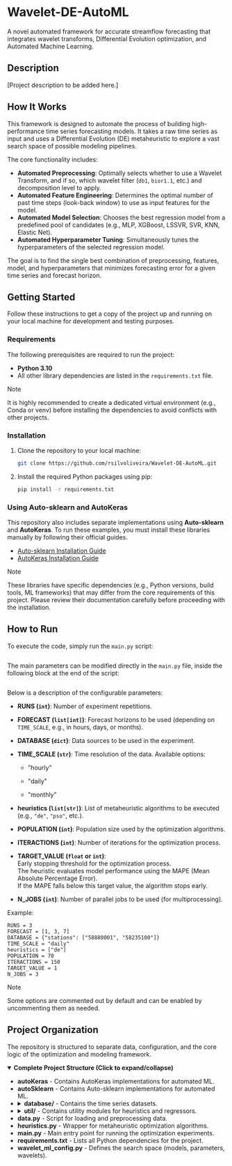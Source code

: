 # Wavelet-DE-AutoML

A novel automated framework for accurate streamflow forecasting that integrates wavelet transforms, Differential Evolution optimization, and Automated Machine Learning.

## Description

[Project description to be added here.]

## How It Works

This framework is designed to automate the process of building high-performance time series forecasting models. It takes a raw time series as input and uses a Differential Evolution (DE) metaheuristic to explore a vast search space of possible modeling pipelines.

The core functionality includes:

* **Automated Preprocessing**: Optimally selects whether to use a Wavelet Transform, and if so, which wavelet filter (`db1`, `bior1.1`, etc.) and decomposition level to apply.
* **Automated Feature Engineering**: Determines the optimal number of past time steps (look-back window) to use as input features for the model.
* **Automated Model Selection**: Chooses the best regression model from a predefined pool of candidates (e.g., MLP, XGBoost, LSSVR, SVR, KNN, Elastic Net).
* **Automated Hyperparameter Tuning**: Simultaneously tunes the hyperparameters of the selected regression model.

The goal is to find the single best combination of preprocessing, features, model, and hyperparameters that minimizes forecasting error for a given time series and forecast horizon.

## Getting Started

Follow these instructions to get a copy of the project up and running on your local machine for development and testing purposes.

### Requirements

The following prerequisites are required to run the project:

* **Python 3.10**
* All other library dependencies are listed in the `requirements.txt` file.

> [!NOTE]
> It is highly recommended to create a dedicated virtual environment (e.g., Conda or venv) before installing the dependencies to avoid conflicts with other projects.

### Installation

1.  Clone the repository to your local machine:
    ```bash
    git clone https://github.com/rsilvoliveira/Wavelet-DE-AutoML.git
    ```

2.  Install the required Python packages using pip:
    ```bash
    pip install -r requirements.txt
    ```


### Using Auto-sklearn and AutoKeras

This repository also includes separate implementations using **Auto-sklearn** and **AutoKeras**. To run these examples, you must install these libraries manually by following their official guides.

* [Auto-sklearn Installation Guide](https://automl.github.io/auto-sklearn/master/installation.html)
* [AutoKeras Installation Guide](https://autokeras.com/install/)

> [!NOTE]
> These libraries have specific dependencies (e.g., Python versions, build tools, ML frameworks) that may differ from the core requirements of this project. Please review their documentation carefully before proceeding with the installation.


## How to Run

To execute the code, simply run the `main.py` script:
```python main.py
```
The main parameters can be modified directly in the `main.py` file, inside the following block at the end of the script:
```if __name__ == "__main__":
```
Below is a description of the configurable parameters:

* **RUNS (`int`)**: Number of experiment repetitions.

* **FORECAST (`list[int]`)**: Forecast horizons to be used (depending on `TIME_SCALE`, e.g., in hours, days, or months).

* **DATABASE (`dict`)**: Data sources to be used in the experiment.

* **TIME_SCALE (`str`)**: Time resolution of the data. Available options:

    * "hourly"

    * "daily"

    * "monthly"

* **heuristics (`list[str]`)**: List of metaheuristic algorithms to be executed (e.g., `"de"`, `"pso"`, etc.).

* **POPULATION (`int`)**: Population size used by the optimization algorithms.

* **ITERACTIONS (`int`)**: Number of iterations for the optimization process.

* **TARGET_VALUE (`float` or `int`)**:  
  Early stopping threshold for the optimization process.  
  The heuristic evaluates model performance using the MAPE (Mean Absolute Percentage Error).  
  If the MAPE falls below this target value, the algorithm stops early.

* **N_JOBS (`int`)**: Number of parallel jobs to be used (for multiprocessing).

Example:
```
RUNS = 3
FORECAST = [1, 3, 7]
DATABASE = {"stations": ["58880001", "58235100"]}
TIME_SCALE = "daily"
heuristics = ["de"]
POPULATION = 70
ITERACTIONS = 150
TARGET_VALUE = 1
N_JOBS = 3
```
> [!NOTE]
> Some options are commented out by default and can be enabled by uncommenting them as needed.

## Project Organization

The repository is structured to separate data, configuration, and the core logic of the optimization and modeling framework.

<details open>
<summary><strong>Complete Project Structure (Click to expand/collapse)</strong></summary>
<ul>
    <li>
         <strong>autoKeras</strong> - Contains AutoKeras implementations for automated ML.     
    </li>
    <li>        
        <strong>autoSklearn</strong> - Contains Auto-sklearn implementations for automated ML.
    </li>
    <li>
        <details>
            <summary><strong>database/</strong> - Contains the time series datasets.</summary>
            <ul>
                <li>
                    <details>
                        <summary><strong>basins/</strong> - Data from river basins.</summary>
                        <ul>
                            <li><strong>daily/</strong></li>
                            <li><strong>hourly/</strong></li>
                            <li><strong>monthly/</strong></li>
                        </ul>
                    </details>
                </li>
                <li>
                    <details>
                        <summary><strong>hydroelectric plants/</strong> - Data from hydroelectric plants.</summary>
                        <ul>
                            <li><strong>daily/</strong></li>
                            <li><strong>monthly/</strong></li>
                        </ul>
                    </details>
                </li>
                <li>
                    <details>
                        <summary><strong>stations/</strong> - Data from monitoring stations.</summary>
                        <ul>
                            <li><strong>daily/</strong></li>
                            <li><strong>monthly/</strong></li>
                        </ul>
                    </details>
                </li>
            </ul>
        </details>
    </li>
    <li>
        <details>
            <summary><strong>util/</strong> - Contains utility modules for heuristics and regressors.</summary>
            <ul>
                <li>
                    <details>
                        <summary><strong>heuristics/</strong> - Implementations of metaheuristic algorithms.</summary>
                        <ul>
                            <li><code>chicken_so.py</code></li>
                            <li><code>de.py</code></li>
                            <li><code>fda.py</code></li>
                            <li><code>ga.py</code></li>
                            <li><code>gwo.py</code></li>
                            <li><code>i_gwo.py</code></li>
                            <li><code>__init__.py</code></li>
                            <li><code>pso.py</code></li>
                            <li><code>sa.py</code></li>
                        </ul>
                    </details>
                </li>
                <li>
                    <details>
                        <summary><strong>regressors/</strong> - Implementation of the machine learning models.</summary>
                        <ul>
                            <li><code>auto_ml.py</code></li>
                            <li><code>conv_lstm_regressor.py</code></li>
                            <li><code>ELM.py</code></li>
                            <li><code>elm_regressor.py</code></li>
                            <li><code>elm_regressor_ver2.py</code></li>
                            <li><code>__init__.py</code></li>
                            <li><code>knn_regressor.py</code></li>
                            <li><strong>linear/</strong></li>
                            <li><code>lssvr_regressor.py</code></li>
                            <li><code>lssvr_regressor_ver2.py</code></li>
                            <li><code>lstm_regressor.py</code></li>
                            <li><code>mlp_regressor.py</code></li>
                            <li><code>regressors.py</code></li>
                            <li><code>svr_regressor.py</code></li>
                            <li><code>xgb_regressor.py</code></li>
                        </ul>
                    </details>
                </li>
            </ul>
        </details>
    </li>
    <li><strong>data.py</strong> - Script for loading and preprocessing data.</li>
    <li><strong>heuristics.py</strong> - Wrapper for metaheuristic optimization algorithms.</li>
    <li><strong>main.py</strong> - Main entry point for running the optimization experiments.</li>
    <li><strong>requirements.txt</strong> - Lists all Python dependencies for the project.</li>
    <li><strong>wavelet_ml_config.py</strong> - Defines the search space (models, parameters, wavelets).</li>
</ul>
</details>